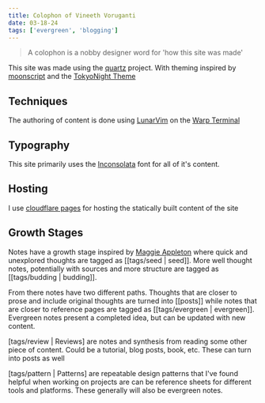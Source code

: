 ```yaml
---
title: Colophon of Vineeth Voruganti
date: 03-18-24
tags: ['evergreen', 'blogging']
---
```


> A colophon is a nobby designer word for 'how this site was made'

This site was made using the [quartz](https://github.com/jackyzha0/quartz)
project. With theming inspired by [moonscript](https://moonscript.org) and the
[TokyoNight Theme](https://github.com/enkia/tokyo-night-vscode-theme)

## Techniques

The authoring of content is done using
[LunarVim](https://github.com/LunarVim/LunarVim) on the [Warp
Terminal](https://warp.dev)


## Typography

This site primarily uses the
[Inconsolata](https://fonts.google.com/specimen/Inconsolata) font for all of
it's content.

## Hosting

I use [cloudflare pages](https://pages.cloudflare.com) for hosting the statically built content of the site

## Growth Stages

Notes have a growth stage inspired by [Maggie Appleton](https://maggieappleton.com/colophon) where quick and unexplored thoughts are
tagged as [[tags/seed | seed]]. More well thought notes, potentially with
sources and more structure are tagged as [[tags/budding | budding]]. 

From there notes have two different paths. Thoughts that are closer to prose and
include original thoughts are turned into [[posts]] while notes that are closer
to reference pages are tagged as [[tags/evergreen | evergreen]]. Evergreen notes
present a completed idea, but can be updated with new content. 

[tags/review | Reviews] are notes and synthesis from reading some other piece of
content. Could be a tutorial, blog posts, book, etc. These can turn into posts
as well

[tags/pattern | Patterns] are repeatable design patterns that I've found helpful
when working on projects are can be reference sheets for different tools and
platforms. These generally will also be evergreen notes.
